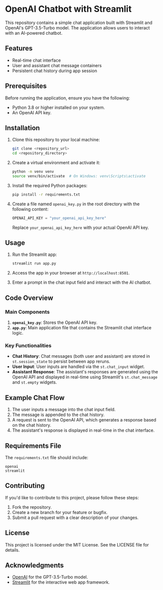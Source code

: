 # OpenAI Chatbot with Streamlit

This repository contains a simple chat application built with Streamlit and OpenAI's GPT-3.5-Turbo model. The application allows users to interact with an AI-powered chatbot.

## Features
- Real-time chat interface
- User and assistant chat message containers
- Persistent chat history during app session

## Prerequisites

Before running the application, ensure you have the following:

- Python 3.8 or higher installed on your system.
- An OpenAI API key.

## Installation

1. Clone this repository to your local machine:
   ```bash
   git clone <repository_url>
   cd <repository_directory>
   ```

2. Create a virtual environment and activate it:
   ```bash
   python -m venv venv
   source venv/bin/activate  # On Windows: venv\Scripts\activate
   ```

3. Install the required Python packages:
   ```bash
   pip install -r requirements.txt
   ```

4. Create a file named `openai_key.py` in the root directory with the following content:
   ```python
   OPENAI_API_KEY = "your_openai_api_key_here"
   ```

   Replace `your_openai_api_key_here` with your actual OpenAI API key.

## Usage

1. Run the Streamlit app:
   ```bash
   streamlit run app.py
   ```

2. Access the app in your browser at `http://localhost:8501`.

3. Enter a prompt in the chat input field and interact with the AI chatbot.

## Code Overview

### Main Components

1. **`openai_key.py`**: Stores the OpenAI API key.
2. **`app.py`**: Main application file that contains the Streamlit chat interface logic.

### Key Functionalities
- **Chat History**: Chat messages (both user and assistant) are stored in `st.session_state` to persist between app reruns.
- **User Input**: User inputs are handled via the `st.chat_input` widget.
- **Assistant Response**: The assistant's responses are generated using the OpenAI API and displayed in real-time using Streamlit's `st.chat_message` and `st.empty` widgets.

## Example Chat Flow
1. The user inputs a message into the chat input field.
2. The message is appended to the chat history.
3. A request is sent to the OpenAI API, which generates a response based on the chat history.
4. The assistant's response is displayed in real-time in the chat interface.

## Requirements File

The `requirements.txt` file should include:
```text
openai
streamlit
```

## Contributing

If you'd like to contribute to this project, please follow these steps:
1. Fork the repository.
2. Create a new branch for your feature or bugfix.
3. Submit a pull request with a clear description of your changes.

## License

This project is licensed under the MIT License. See the LICENSE file for details.

## Acknowledgments

- [OpenAI](https://openai.com/) for the GPT-3.5-Turbo model.
- [Streamlit](https://streamlit.io/) for the interactive web app framework.


